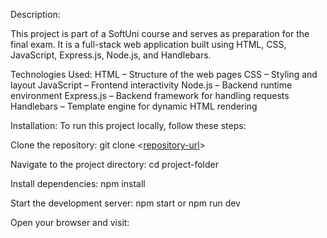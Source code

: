 Description:

This project is part of a SoftUni course and serves as preparation for the final exam. It is a full-stack web application built using HTML, CSS, JavaScript, Express.js, Node.js, and Handlebars.

Technologies Used:
HTML – Structure of the web pages
CSS – Styling and layout
JavaScript – Frontend interactivity
Node.js – Backend runtime environment
Express.js – Backend framework for handling requests
Handlebars – Template engine for dynamic HTML rendering

Installation:
To run this project locally, follow these steps:

Clone the repository:
git clone <[repository-url](https://github.com/valentinpashov/TechStore.git)>

Navigate to the project directory:
cd project-folder

Install dependencies:
npm install

Start the development server:
npm start or npm run dev

Open your browser and visit:
